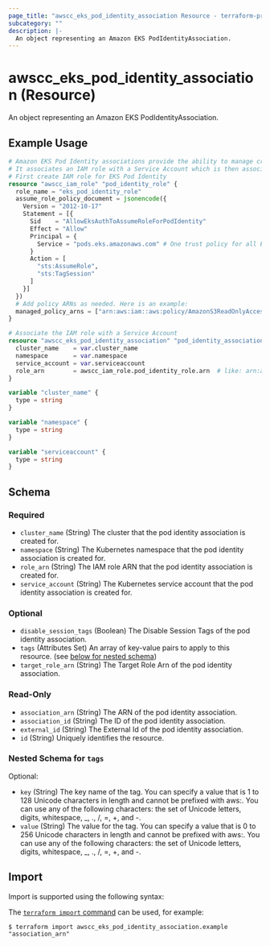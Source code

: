 ```yaml
---
page_title: "awscc_eks_pod_identity_association Resource - terraform-provider-awscc"
subcategory: ""
description: |-
  An object representing an Amazon EKS PodIdentityAssociation.
---
```


# awscc_eks_pod_identity_association (Resource)

An object representing an Amazon EKS PodIdentityAssociation.

## Example Usage

```terraform
# Amazon EKS Pod Identity associations provide the ability to manage credentials for your applications, similar to the way that Amazon EC2 instance profiles provide credentials to Amazon EC2 instances.
# It associates an IAM role with a Service Account which is then associated with Pods. 
# First create IAM role for EKS Pod Identity
resource "awscc_iam_role" "pod_identity_role" {
  role_name = "eks_pod_identity_role"
  assume_role_policy_document = jsonencode({
    Version = "2012-10-17"
    Statement = [{
      Sid    = "AllowEksAuthToAssumeRoleForPodIdentity"
      Effect = "Allow"
      Principal = {
        Service = "pods.eks.amazonaws.com" # One trust policy for all EKS clusters.
      }
      Action = [
        "sts:AssumeRole",
        "sts:TagSession"
      ]
    }]
  })
  # Add policy ARNs as needed. Here is an example:  
  managed_policy_arns = ["arn:aws:iam::aws:policy/AmazonS3ReadOnlyAccess"]
}

# Associate the IAM role with a Service Account
resource "awscc_eks_pod_identity_association" "pod_identity_association_s3_readonly" {
  cluster_name    = var.cluster_name
  namespace       = var.namespace
  service_account = var.serviceaccount
  role_arn        = awscc_iam_role.pod_identity_role.arn  # like: arn:aws:iam::xxxxxxxxxxxx:role/role1
}

variable "cluster_name" {
  type = string
}

variable "namespace" {
  type = string
}

variable "serviceaccount" {
  type = string
}
```

<!-- schema generated by tfplugindocs -->
## Schema

### Required

- `cluster_name` (String) The cluster that the pod identity association is created for.
- `namespace` (String) The Kubernetes namespace that the pod identity association is created for.
- `role_arn` (String) The IAM role ARN that the pod identity association is created for.
- `service_account` (String) The Kubernetes service account that the pod identity association is created for.

### Optional

- `disable_session_tags` (Boolean) The Disable Session Tags of the pod identity association.
- `tags` (Attributes Set) An array of key-value pairs to apply to this resource. (see [below for nested schema](#nestedatt--tags))
- `target_role_arn` (String) The Target Role Arn of the pod identity association.

### Read-Only

- `association_arn` (String) The ARN of the pod identity association.
- `association_id` (String) The ID of the pod identity association.
- `external_id` (String) The External Id of the pod identity association.
- `id` (String) Uniquely identifies the resource.

<a id="nestedatt--tags"></a>
### Nested Schema for `tags`

Optional:

- `key` (String) The key name of the tag. You can specify a value that is 1 to 128 Unicode characters in length and cannot be prefixed with aws:. You can use any of the following characters: the set of Unicode letters, digits, whitespace, _, ., /, =, +, and -.
- `value` (String) The value for the tag. You can specify a value that is 0 to 256 Unicode characters in length and cannot be prefixed with aws:. You can use any of the following characters: the set of Unicode letters, digits, whitespace, _, ., /, =, +, and -.

## Import

Import is supported using the following syntax:

The [`terraform import` command](https://developer.hashicorp.com/terraform/cli/commands/import) can be used, for example:

```shell
$ terraform import awscc_eks_pod_identity_association.example "association_arn"
```
